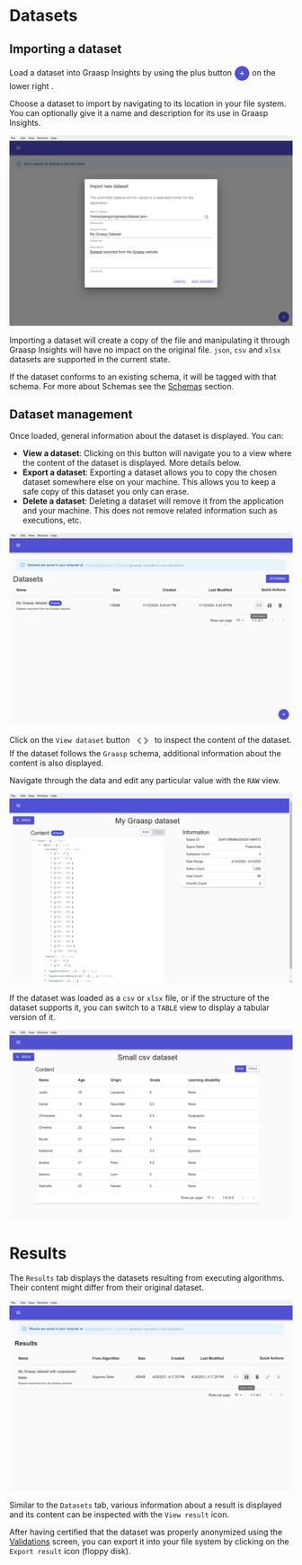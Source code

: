 # Datasets

## Importing a dataset

Load a dataset into Graasp Insights by using the plus button <img src="./figures/plus-icon.png" align="center" alt="Plus icon" height="28px"/> on the lower right .

Choose a dataset to import by navigating to its location in your file system.
You can optionally give it a name and description for its use in Graasp Insights.

![Add dataset form](./figures/add-dataset.png)

Importing a dataset will create a copy of the file and manipulating it through Graasp Insights will have no impact on the original file.
`json`, `csv` and `xlsx` datasets are supported in the current state.

If the dataset conforms to an existing schema, it will be tagged with that schema. For more about Schemas see the [Schemas](schemas.md) section.

## Dataset management

Once loaded, general information about the dataset is displayed. You can:

- **View a dataset**: Clicking on this button will navigate you to a view where the content of the dataset is displayed. More details below.
- **Export a dataset**: Exporting a dataset allows you to copy the chosen dataset somewhere else on your machine. This allows you to keep a safe copy of this dataset you only can erase.
- **Delete a dataset**: Deleting a dataset will remove it from the application and your machine. This does not remove related information such as executions, etc.

![Datasets tab with loaded dataset](./figures/loaded-dataset.png)

Click on the `View dataset` button <img src="./figures/view-icon.png" align="center" alt="View dataset button" height="28px"/> to inspect the content of the dataset.
If the dataset follows the `Graasp` schema, additional information about the content is also displayed.

Navigate through the data and edit any particular value with the `RAW` view.

![Dataset screen](./figures/dataset-screen.png)

If the dataset was loaded as a `csv` or `xlsx` file, or if the structure of the dataset supports it, you can switch to a `TABLE` view to display a tabular version of it.

![Dataset screen (table view)](./figures/dataset-screen-table.png)

# Results

The `Results` tab displays the datasets resulting from executing algorithms. Their content might differ from their original dataset.

![Results tab](./figures/results.png)

Similar to the `Datasets` tab, various information about a result is displayed and its content can be inspected with the `View result` icon.

After having certified that the dataset was properly anonymized using the [Validations](validations.md) screen, you can export it into your file system by clicking on the `Export result` icon (floppy disk).
